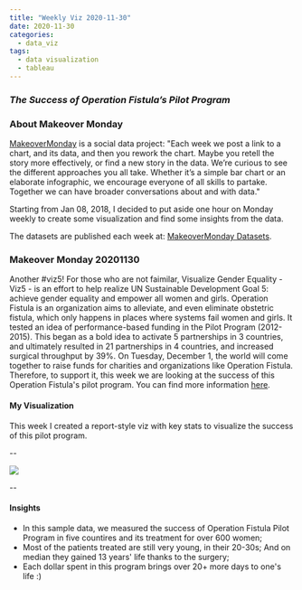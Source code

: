 ```yaml
---
title: "Weekly Viz 2020-11-30"
date: 2020-11-30
categories:
  - data_viz
tags:
  - data visualization
  - tableau
---
```


### *The Success of Operation Fistula’s Pilot Program*


### About Makeover Monday

[MakeoverMonday](http://www.makeovermonday.co.uk/) is a social data project:
"Each week we post a link to a chart, and its data, and then you rework the chart.
Maybe you retell the story more effectively, or find a new story in the data.
We’re curious to see the different approaches you all take. Whether it’s a simple bar chart or an elaborate infographic, we encourage everyone of all skills to partake.
Together we can have broader conversations about and with data."

Starting from Jan 08, 2018, I decided to put aside one hour on Monday weekly to create some visualization and find some insights from the data.

The datasets are published each week at: [MakeoverMonday Datasets](http://www.makeovermonday.co.uk/data/).

### Makeover Monday 20201130

Another #viz5! For those who are not faimilar, Visualize Gender Equality - Viz5 - is an effort to help realize UN Sustainable Development Goal
5: achieve gender equality and empower all women and girls. Operation Fistula is an organization aims to alleviate, and even eliminate obstetric fistula, which  only happens in places where systems fail women and girls. It tested an idea of performance-based funding in the Pilot Program (2012-2015). This began as a bold idea to activate 5 partnerships in 3 countries, and ultimately resulted in 21 partnerships in 4 countries, and increased surgical throughput by 39%. On Tuesday, December 1, the world will come together to raise funds for charities and organizations like Operation Fistula. Therefore, to support it, this week we are looking at the success of this Operation Fistula's pilot program. You can find more information [here](https://data.world/makeovermonday/2020w48/workspace/file?filename=Info+Pack+-+Visualize+Gender+Equality+Data+Set+%2310.pdf).  

#### My Visualization

This week I created a report-style viz with key stats to visualize the success of this pilot program.  

--  
<div class='tableauPlaceholder' id='viz1606793563832' style='position: relative'>
<noscript><a href='#'>
  <img alt=' ' src='https:&#47;&#47;public.tableau.com&#47;static&#47;images&#47;Ma&#47;MakeOverMonday20201130ThesuccessofOperationFistulasPilotProgram&#47;OperationFistula&#47;1_rss.png' style='border: none' />
</a></noscript>
<object class='tableauViz'  style='display:none;'>
  <param name='host_url' value='https%3A%2F%2Fpublic.tableau.com%2F' />
  <param name='embed_code_version' value='3' /> 
  <param name='site_root' value='' />
  <param name='name' value='MakeOverMonday20201130ThesuccessofOperationFistulasPilotProgram&#47;OperationFistula' />
  <param name='tabs' value='no' />
  <param name='toolbar' value='yes' />
  <param name='static_image' value='https:&#47;&#47;public.tableau.com&#47;static&#47;images&#47;Ma&#47;MakeOverMonday20201130ThesuccessofOperationFistulasPilotProgram&#47;OperationFistula&#47;1.png' />
  <param name='animate_transition' value='yes' />
  <param name='display_static_image' value='yes' />
  <param name='display_spinner' value='yes' />
  <param name='display_overlay' value='yes' />
  <param name='display_count' value='yes' />
  <param name='language' value='en' />
</object></div>          
<script type='text/javascript'>   
  var divElement = document.getElementById('viz1606793563832');   
  var vizElement = divElement.getElementsByTagName('object')[0];           
  if ( divElement.offsetWidth > 800 ) { vizElement.style.width='800px';vizElement.style.height='827px';} else if ( divElement.offsetWidth > 500 ) { vizElement.style.width='800px';vizElement.style.height='827px';} else { vizElement.style.width='100%';vizElement.style.height='777px';}     
  var scriptElement = document.createElement('script');       
  scriptElement.src = 'https://public.tableau.com/javascripts/api/viz_v1.js';    
  vizElement.parentNode.insertBefore(scriptElement, vizElement);              
</script>
  
  
--  

#### Insights
* In this sample data, we measured the success of Operation Fistula Pilot Program in five countires and its treatment for over 600 women;  
* Most of the patients treated are still very young, in their 20-30s; And on median they gained 13 years' life thanks to the surgery;  
* Each dollar spent in this program brings over 20+ more days to one's life :)  

